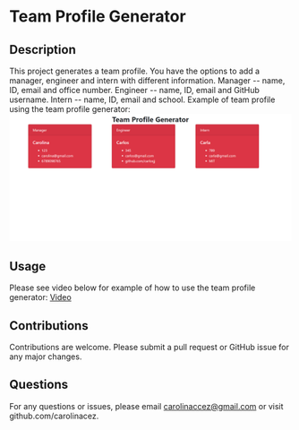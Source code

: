 # Team Profile Generator

## Description 
This project generates a team profile. 
You have the options to add a manager, engineer and intern with different information.
Manager -- name, ID, email and office number.
Engineer -- name, ID, email and GitHub username. 
Intern -- name, ID, email and school.
Example of team profile using the team profile generator: 
![Example Image](./example.png)

## Usage
Please see video below for example of how to use the team profile generator:
[Video](https://drive.google.com/file/d/1q-rPRGFEXzeCytKspTpqCS6NV7ndy03k/view)

## Contributions 
Contributions are welcome. 
Please submit a pull request or GitHub issue for any major changes. 

## Questions 
For any questions or issues, please email carolinaccez@gmail.com or visit github.com/carolinacez. 